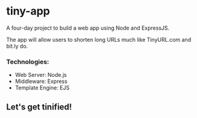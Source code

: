 # tiny-app
A four-day project to build a web app using Node and ExpressJS.

The app will allow users to shorten long URLs much like TinyURL.com and bit.ly do.

### Technologies:
* Web Server: Node.js
* Middleware: Express
* Template Engine: EJS

## Let's get tinified!

